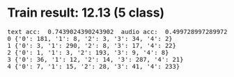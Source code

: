# Train result: 12.13 (5 class) 
<pre>
text acc:  0.7439024390243902  audio acc:  0.4997289972899729  final acc:  0.8021680216802168
0 {'0': 181, '1': 8, '2': 3, '3': 34, '4': 2}
1 {'0': 3, '1': 290, '2': 8, '3': 17, '4': 22}
2 {'0': 1, '1': 3, '2': 193, '3': 9, '4': 8}
3 {'0': 36, '1': 12, '2': 14, '3': 287, '4': 21}
4 {'0': 7, '1': 15, '2': 28, '3': 41, '4': 233}
</pre>
